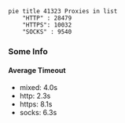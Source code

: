
```mermaid
pie title 41323 Proxies in list
    "HTTP" : 28479
    "HTTPS": 10032
    "SOCKS" : 9540
```

### Some Info
#### Average Timeout

- mixed: 4.0s
- http: 2.3s
- https: 8.1s
- socks: 6.3s